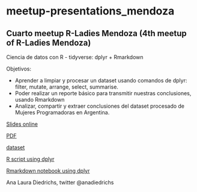 # meetup-presentations_mendoza
## Cuarto meetup R-Ladies Mendoza (4th meetup of R-Ladies Mendoza)

Ciencia de datos con R - tidyverse: dplyr + Rmarkdown

Objetivos:

* Aprender a limpiar y procesar un dataset usando comandos de dplyr: filter, mutate, arrange, select, summarise.
* Poder realizar un reporte básico para transmitir nuestras conclusiones, usando Rmarkdown
* Analizar, compartir y extraer conclusiones del dataset procesado de Mujeres Programadoras en Argentina.


[Slides online ](https://docs.google.com/presentation/d/17cmt6ydoq74hgd83H7dKTdqZNZdvHaxDUUbmQxDXBYk/edit?usp=sharing) 

[PDF](R-Ladies-cuarto-meetup-tidyverse-dplyr.pdf)

[dataset](Todas.las.carreras27032018.csv)

[R script using dplyr](mujeres-programadoras.R)

[Rmarkdown notebook using dplyr](mujeres2.Rmd)

Ana Laura Diedrichs, twitter @anadiedrichs




